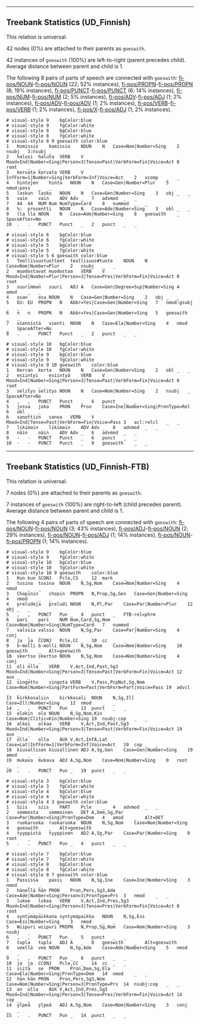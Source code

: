 

--------------------------------------------------------------------------------

## Treebank Statistics (UD_Finnish)

This relation is universal.

42 nodes (0%) are attached to their parents as `goeswith`.

42 instances of `goeswith` (100%) are left-to-right (parent precedes child).
Average distance between parent and child is 1.

The following 8 pairs of parts of speech are connected with `goeswith`: [fi-pos/NOUN]()-[fi-pos/NOUN]() (22; 52% instances), [fi-pos/PROPN]()-[fi-pos/PROPN]() (8; 19% instances), [fi-pos/PUNCT]()-[fi-pos/PUNCT]() (6; 14% instances), [fi-pos/NUM]()-[fi-pos/NUM]() (2; 5% instances), [fi-pos/ADV]()-[fi-pos/ADJ]() (1; 2% instances), [fi-pos/ADV]()-[fi-pos/ADV]() (1; 2% instances), [fi-pos/VERB]()-[fi-pos/VERB]() (1; 2% instances), [fi-pos/X]()-[fi-pos/ADJ]() (1; 2% instances).


~~~ conllu
# visual-style 9	bgColor:blue
# visual-style 9	fgColor:white
# visual-style 8	bgColor:blue
# visual-style 8	fgColor:white
# visual-style 8 9 goeswith	color:blue
1	Komissio	komissio	NOUN	N	Case=Nom|Number=Sing	2	nsubj	3:nsubj	_
2	halusi	haluta	VERB	V	Mood=Ind|Number=Sing|Person=3|Tense=Past|VerbForm=Fin|Voice=Act	0	root	_	_
3	korvata	korvata	VERB	V	InfForm=1|Number=Sing|VerbForm=Inf|Voice=Act	2	xcomp	_	_
4	hintojen	hinta	NOUN	N	Case=Gen|Number=Plur	5	nmod:poss	_	_
5	laskun	lasku	NOUN	N	Case=Gen|Number=Sing	3	obj	_	_
6	vain	vain	ADV	Adv	_	7	advmod	_	_
7	44	44	NUM	Num	NumType=Card	8	nummod	_	_
8	%:	prosentti	NOUN	N	Case=Ade|Number=Sing	3	obl	_	_
9	lla	lla	NOUN	N	Case=Ade|Number=Sing	8	goeswith	_	SpaceAfter=No
10	.	.	PUNCT	Punct	_	2	punct	_	_

~~~


~~~ conllu
# visual-style 6	bgColor:blue
# visual-style 6	fgColor:white
# visual-style 5	bgColor:blue
# visual-style 5	fgColor:white
# visual-style 5 6 goeswith	color:blue
1	Teollisuustuotteet	teollisuus#tuote	NOUN	N	Case=Nom|Number=Plur	2	nsubj	_	_
2	muodostavat	muodostaa	VERB	V	Mood=Ind|Number=Plur|Person=3|Tense=Pres|VerbForm=Fin|Voice=Act	0	root	_	_
3	suurimman	suuri	ADJ	A	Case=Gen|Degree=Sup|Number=Sing	4	amod	_	_
4	osan	osa	NOUN	N	Case=Gen|Number=Sing	2	obj	_	_
5	EU:	EU	PROPN	N	Abbr=Yes|Case=Gen|Number=Sing	7	nmod:gsubj	_	_
6	n	n	PROPN	N	Abbr=Yes|Case=Gen|Number=Sing	5	goeswith	_	_
7	viennistä	vienti	NOUN	N	Case=Ela|Number=Sing	4	nmod	_	SpaceAfter=No
8	.	.	PUNCT	Punct	_	2	punct	_	_

~~~


~~~ conllu
# visual-style 10	bgColor:blue
# visual-style 10	fgColor:white
# visual-style 9	bgColor:blue
# visual-style 9	fgColor:white
# visual-style 9 10 goeswith	color:blue
1	Kerran	kerta	NOUN	N	Case=Gen|Number=Sing	2	obl	_	_
2	esiintyi	esiintyä	VERB	V	Mood=Ind|Number=Sing|Person=3|Tense=Past|VerbForm=Fin|Voice=Act	0	root	_	_
3	selitys	selitys	NOUN	N	Case=Nom|Number=Sing	2	nsubj	_	SpaceAfter=No
4	,	,	PUNCT	Punct	_	6	punct	_	_
5	jossa	joka	PRON	Pron	Case=Ine|Number=Sing|PronType=Rel	6	obl	_	_
6	sanottiin	sanoa	VERB	V	Mood=Ind|Tense=Past|VerbForm=Fin|Voice=Pass	3	acl:relcl	_	_
7	likimain	likimain	ADV	Adv	_	8	advmod	_	_
8	näin	näin	ADV	Adv	_	6	advmod	_	_
9	-	-	PUNCT	Punct	_	6	punct	_	_
10	-	-	PUNCT	Punct	_	9	goeswith	_	_

~~~




--------------------------------------------------------------------------------

## Treebank Statistics (UD_Finnish-FTB)

This relation is universal.

7 nodes (0%) are attached to their parents as `goeswith`.

7 instances of `goeswith` (100%) are right-to-left (child precedes parent).
Average distance between parent and child is 1.

The following 4 pairs of parts of speech are connected with `goeswith`: [fi-pos/NOUN]()-[fi-pos/NOUN]() (3; 43% instances), [fi-pos/ADJ]()-[fi-pos/NOUN]() (2; 29% instances), [fi-pos/NOUN]()-[fi-pos/ADJ]() (1; 14% instances), [fi-pos/NOUN]()-[fi-pos/PROPN]() (1; 14% instances).


~~~ conllu
# visual-style 9	bgColor:blue
# visual-style 9	fgColor:white
# visual-style 10	bgColor:blue
# visual-style 10	fgColor:white
# visual-style 10 9 goeswith	color:blue
1	Kun	kun	SCONJ	Pcle,CS	_	12	mark	_	_
2	tusina	tusina	NOUN	N,Sg,Nom	Case=Nom|Number=Sing	4	nmod	_	_
3	Chopinin	chopin	PROPN	N,Prop,Sg,Gen	Case=Gen|Number=Sing	4	nmod	_	_
4	preludeja	preludi	NOUN	N,Pl,Par	Case=Par|Number=Plur	12	obj	_	_
5	,	,	PUNCT	Pun	_	4	punct	_	FTB-rel=phrm
6	pari	pari	NUM	Num,Card,Sg,Nom	Case=Nom|Number=Sing|NumType=Card	7	nummod	_	_
7	valssia	valssi	NOUN	N,Sg,Par	Case=Par|Number=Sing	4	conj	_	_
8	ja	ja	CCONJ	Pcle,CC	_	10	cc	_	_
9	b-molli	b-molli	NOUN	N,Sg,Nom	Case=Nom|Number=Sing	10	goeswith	_	Alt=goeswith
10	skertso	skertso	NOUN	N,Sg,Nom	Case=Nom|Number=Sing	4	conj	_	_
11	oli	olla	VERB	V,Act,Ind,Past,Sg3	Mood=Ind|Number=Sing|Person=3|Tense=Past|VerbForm=Fin|Voice=Act	12	aux	_	_
12	singottu	singota	VERB	V,Pass,PcpNut,Sg,Nom	Case=Nom|Number=Sing|PartForm=Past|VerbForm=Part|Voice=Pass	19	advcl	_	_
13	kirkkosaliin	kirkkosali	NOUN	N,Sg,Ill	Case=Ill|Number=Sing	12	nmod	_	_
14	,	,	PUNCT	Pun	_	13	punct	_	_
15	olokin	olo	NOUN	N,Sg,Nom,Kin	Case=Nom|Clitic=Kin|Number=Sing	19	nsubj:cop	_	_
16	alkoi	alkaa	VERB	V,Act,Ind,Past,Sg3	Mood=Ind|Number=Sing|Person=3|Tense=Past|VerbForm=Fin|Voice=Act	19	aux	_	_
17	olla	olla	AUX	V,Act,InfA,Lat	Case=Lat|InfForm=1|VerbForm=Inf|Voice=Act	19	cop	_	_
18	kiusallisen	kiusallinen	ADJ	A,Sg,Gen	Case=Gen|Number=Sing	19	amod	_	_
19	mukava	mukava	ADJ	A,Sg,Nom	Case=Nom|Number=Sing	0	root	_	_
20	.	.	PUNCT	Pun	_	19	punct	_	_

~~~


~~~ conllu
# visual-style 3	bgColor:blue
# visual-style 3	fgColor:white
# visual-style 4	bgColor:blue
# visual-style 4	fgColor:white
# visual-style 4 3 goeswith	color:blue
1	Siis	siis	PART	Pcle	_	4	advmod	_	_
2	semmosta	semmoinen	DET	A,Dem,Sg,Par	Case=Par|Number=Sing|PronType=Dem	4	amod	_	Alt=DET
3	ruokaruoka	ruokaruoka	NOUN	N,Sg,Nom	Case=Nom|Number=Sing	4	goeswith	_	Alt=goeswith
4	tyyppistä	tyyppinen	ADJ	A,Sg,Par	Case=Par|Number=Sing	0	root	_	_
5	.	.	PUNCT	Pun	_	4	punct	_	_

~~~


~~~ conllu
# visual-style 7	bgColor:blue
# visual-style 7	fgColor:white
# visual-style 8	bgColor:blue
# visual-style 8	fgColor:white
# visual-style 8 7 goeswith	color:blue
1	Passissa	passi	NOUN	N,Sg,Ine	Case=Ine|Number=Sing	3	nmod	_	_
2	hänellä	hän	PRON	Pron,Pers,Sg3,Ade	Case=Ade|Number=Sing|Person=3|PronType=Prs	3	nmod	_	_
3	lukee	lukea	VERB	V,Act,Ind,Pres,Sg3	Mood=Ind|Number=Sing|Person=3|Tense=Pres|VerbForm=Fin|Voice=Act	0	root	_	_
4	syntymäpaikkana	syntymäpaikka	NOUN	N,Sg,Ess	Case=Ess|Number=Sing	3	nmod	_	_
5	Wiipuri	wiipuri	PROPN	N,Prop,Sg,Nom	Case=Nom|Number=Sing	3	nsubj	_	_
6	,	,	PUNCT	Pun	_	5	punct	_	_
7	tupla	tupla	ADJ	A	_	8	goeswith	_	Alt=goeswith
8	veellä	vee	NOUN	N,Sg,Ade	Case=Ade|Number=Sing	5	nmod	_	_
9	,	,	PUNCT	Pun	_	8	punct	_	_
10	ja	ja	CCONJ	Pcle,CC	_	14	cc	_	_
11	siitä	se	PRON	Pron,Dem,Sg,Ela	Case=Ela|Number=Sing|PronType=Dem	14	nmod	_	_
12	hän	hän	PRON	Pron,Pers,Sg3,Nom	Case=Nom|Number=Sing|Person=3|PronType=Prs	14	nsubj:cop	_	_
13	on	olla	AUX	V,Act,Ind,Pres,Sg3	Mood=Ind|Number=Sing|Person=3|Tense=Pres|VerbForm=Fin|Voice=Act	14	cop	_	_
14	ylpeä	ylpeä	ADJ	A,Sg,Nom	Case=Nom|Number=Sing	3	conj	_	_
15	.	.	PUNCT	Pun	_	14	punct	_	_

~~~


